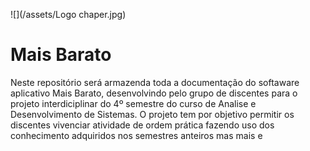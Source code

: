 ![](/assets/Logo chaper.jpg)

# Mais Barato

Neste repositório será armazenda toda a documentação do softaware 
aplicativo Mais Barato, desenvolvindo pelo grupo de discentes para o projeto interdiciplinar do 4º semestre do curso de Analise e Desenvolvimento de Sistemas.
O projeto tem por objetivo permitir os discentes vivenciar atividade de ordem prática fazendo uso dos conhecimento adquiridos nos semestres anteiros mas mais e



